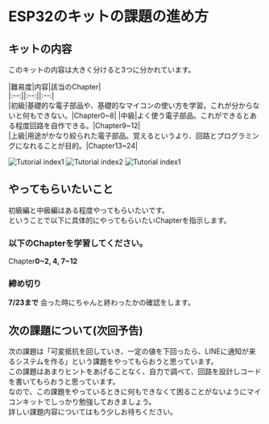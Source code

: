# ESP32のキットの課題の進め方
## キットの内容
このキットの内容は大きく分けると3つに分かれています。

|難易度|内容|該当のChapter|  
|:--:||:--:||:--:|  
|初級|基礎的な電子部品や、基礎的なマイコンの使い方を学習。これが分からないと何もできない。|Chapter0~8|
|中級|よく使う電子部品。これができるとある程度回路を自作できる。|Chapter9~12|   
|上級|用途がかなり絞られた電子部品。覚えるというより、回路とプログラミングになれることが目的。|Chapter13~24|  

![Tutorial index1](https://cdn.discordapp.com/attachments/1084716730594623581/1126442946695278592/esp32Tutorial1.png)
![Tutorial index2](https://cdn.discordapp.com/attachments/1084716730594623581/1126442946410057738/esp32Tutorial2.png)
![Tutorial index1](https://cdn.discordapp.com/attachments/1084716730594623581/1126442946695278592/esp32Tutorial1.png)

## やってもらいたいこと
初級編と中級編はある程度やってもらいたいです。  
ということで以下に具体的にやってもらいたいChapterを指示します。  
### 以下のChapterを学習してください。
Chapter**0~2, 4, 7~12**

### 締め切り
**7/23まで** 
会った時にちゃんと終わったかの確認をします。  

## 次の課題について(次回予告)
次の課題は「可変抵抗を回していき、一定の値を下回ったら、LINEに通知が来るシステムを作る」という課題をやってもらおうと思っています。  
この課題はあまりヒントをあげることなく、自力で調べて、回路を設計しコードを書いてもらおうと思っています。  
なので、この課題をやっているときに何もできなくて困ることがないようにマイコンキットでしっかり勉強しておきましょう。  
詳しい課題内容についてはもう少しお待ちください。  
